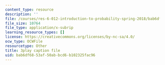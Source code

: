 ```yaml
---
content_type: resource
description: ''
file: /courses/res-6-012-introduction-to-probability-spring-2018/bab6df6853af50abbcd6b102325fac96_27d9Gew3llM.vtt
file_size: 10764
file_type: application/x-subrip
learning_resource_types: []
license: https://creativecommons.org/licenses/by-nc-sa/4.0/
ocw_type: OCWFile
resourcetype: Other
title: 3play caption file
uid: bab6df68-53af-50ab-bcd6-b102325fac96
---
```

